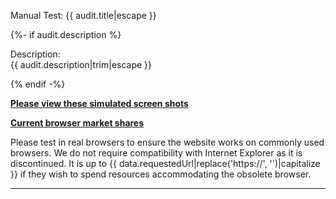 
Manual Test: {{ audit.title|escape }}

{%- if audit.description %}

Description:<br>
{{ audit.description|trim|escape }}

{% endif -%}

__[Please view these simulated screen shots](https://developer.microsoft.com/en-us/microsoft-edge/tools/screenshots/?url={{data.requestedUrl|urlencode}})__

__[Current browser market shares](https://www.w3counter.com/globalstats.php)__

Please test in real browsers to ensure the website works on commonly used browsers.  We do not require compatibility with Internet Explorer as it is discontinued. It is up to {{ data.requestedUrl|replace('https://', '')|capitalize }} if they wish to spend resources accommodating the obsolete browser.

<hr>

<br>